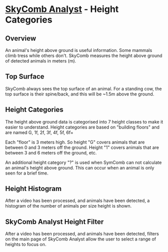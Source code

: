# [SkyComb Analyst](https://github.com/PhilipQuirke/SkyCombAnalystHelp/blob/main/README.md) - Height Categories

## Overview
An animal's height above ground is useful information. Some mammals climb tress while others don't. 
SkyComb measures the height above ground of detected animals in meters (m).

## Top Surface
SkyComb always sees the top surface of an animal. 
For a standing cow, the top surface is their spine/back, and this will be ~1.5m above the ground. 

## Height Categories
The height above ground data is categorised into 7 height classes to make it easier to understand.
Height categories are based on "building floors" and are named G, 1f, 2f, 3f, 4f, 5f, 6f+ 

Each "floor" is 3 meters high. So height "G" covers animals that are between 0 and 3 meters off the ground. 
Height "1" covers animals that are between 3 and 6 meters off the ground, etc. 

An additional height category "?" is used when SymComb can not calculate an animal's height above ground. 
This can occur when an animal is only seen for a brief time. 

## Height Histogram
After a video has been processed, and animals have been detected, 
a histogram of the number of animals per size height is shown.

## SkyComb Analyst Height Filter
After a video has been processed, and animals have been detected, 
filters on the main page of SkyComb Analyst allow the user to select a range of heights to focus on.
